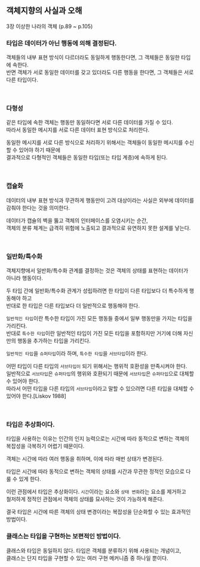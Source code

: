 ## 객체지향의 사실과 오해
3장 이상한 나라의 객체 (p.89 ~ p.105)

### 타입은 데이터가 아닌 행동에 의해 결정된다.

객체들의 내부 표현 방식이 다르더라도 동일하게 행동한다면, 그 객체들은 동일한 타입에 속한다.  
반면 객체가 서로 동일한 데이터를 갖고 있더라도 다른 행동을 한다면, 그 객체들은 서로 다른 타입이다.  

<br>

### 다형성

같은 타입에 속한 객체는 행동만 동일하다면 서로 다른 데이터를 가질 수 있다.  
따라서 동일한 메시지를 서로 다른 데이터 표현 방식으로 처리한다.  

동일한 메시지를 서로 다른 방식으로 처리하기 위해서는 객체들이 동일한 메시지를 수신할 수 있어야 하기 때문에  
결과적으로 다형적인 객체들은 동일한 타입(또는 타입 계층)에 속하게 된다.  

<br>

### 캡슐화

데이터의 내부 표현 방식과 무관하게 행동만이 고려 대상이라는 사실은 외부에 데이터를 감춰야 한다는 것을 의미한다.  

데이터가 캡슐의 벽을 뚫고 객체의 인터페이스를 오염시키는 순간,  
객체의 분류 체계는 급격히 위험에 노출되고 결과적으로 유연하지 못한 설계를 낳는다.

<br>

### 일반화/특수화

객체지향에서 일반화/특수화 관계를 결정하는 것은 객체의 상태를 표현하는 데이터가 아니라 행동이다.

두 타입 간에 일반화/특수화 관계가 성립하려면 한 타입이 다른 타입보다 더 특수하게 행동해야 하고  
반대로 한 타입은 다른 타입보다 더 일반적으로 행동해야 한다.

`일반적인 타입`이란 특수한 타입이 가진 모든 행동들 중에서 일부 행동만을 가지는 타입을 가리킨다.  
반대로 `특수한 타입`이란 일반적인 타입이 가진 모든 타입을 포함하지만  거기에 더해 자신만의 행동을 추가하는 타입을 가리킨다.  

`일반적인 타입`을 `슈퍼타입`이라 하며, `특수한 타입`을 `서브타입`이라 한다.

어떤 타입이 다른 타입의 `서브타입이` 되기 위해서는 행위적 호환성을 만족시켜야 한다.  
일반적으로 `서브타입`은 `슈퍼타입`의 행위와 호환되기 때문에 `서브타입`은 `슈퍼타입`으로 대체할 수 있어야 한다.  
따라서 어떤 타입을 다른 타입의 `서브타입`이라고 말할 수 있으려면 다른 타입을 대체할 수 있어야 한다.[Liskov 1988]

<br>

### 타입은 추상화이다.

타입을 사용하는 이유는 인간의 인지 능력으로는 시간에 따라 동적으로 변하는 객체의 복잡성을 극복하기 어렵기 때문이다.

객체는 시간에 따라 여러 행동을 취하며, 이에 따라 매번 상태가 변경된다.

타입은 시간에 따라 동적으로 변하는 객체의 상태를 시간과 무관한 정적인 모습으로 다룰 수 있게 한다.

이런 관점에서 타입은 추상화이다. `시간`이라는 요소와 `상태 변화`라는 요소를 제거하고  
철저하게 정적인 관점에서 객체의 상태를 묘사하는 것이 가능하게 해준다.

결국 타입은 시간에 따른 객체의 상태 변경이라는 복잡성을 단순화할 수 있는 효과적인 방법이다.



### 클래스는 타입을 구현하는 보편적인 방법이다.

클래스와 타입은 동일하지 않다. 타입은 객체를 분류하기 위해 사용되는 개념이고,  
클래스는 단지 타입을 구현할 수 있는 여러 구현 메커니즘 중 하나일 뿐이다.